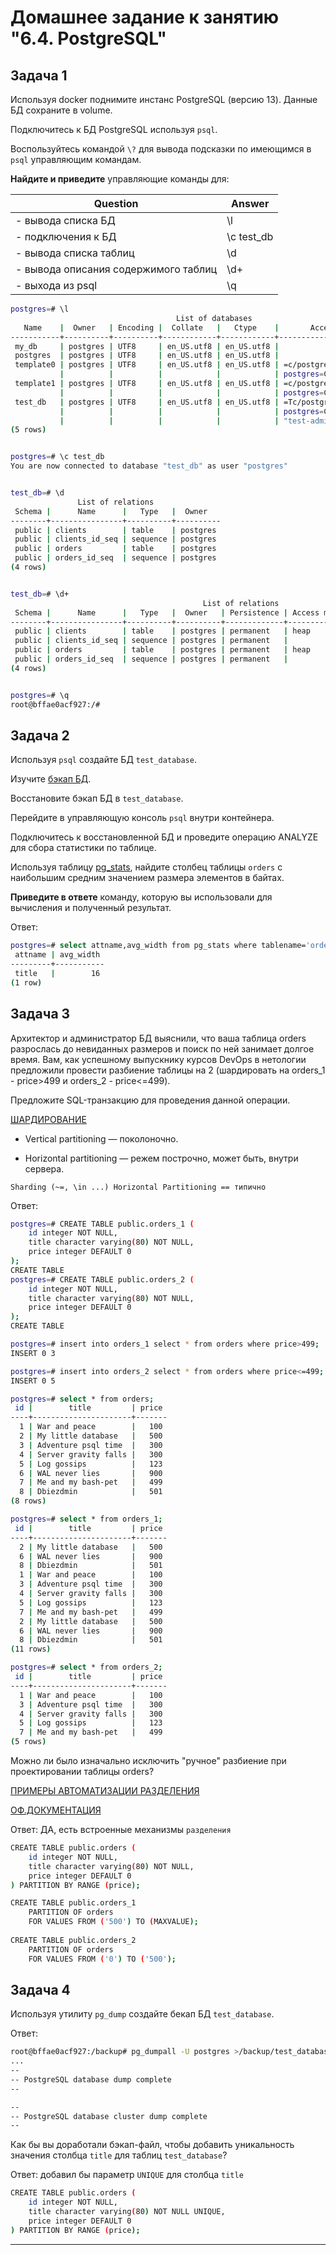 # Домашнее задание к занятию "6.4. PostgreSQL"

## Задача 1

Используя docker поднимите инстанс PostgreSQL (версию 13). Данные БД сохраните в volume.

Подключитесь к БД PostgreSQL используя `psql`.

Воспользуйтесь командой `\?` для вывода подсказки по имеющимся в `psql` управляющим командам.

**Найдите и приведите** управляющие команды для:

|  Question | Answer  |  
|---|---|
|- вывода списка БД   |  \l |  
|- подключения к БД   | \c test_db  |  
|- вывода списка таблиц   | \d  |  
|- вывода описания содержимого таблиц   | \d+  |
|- выхода из psql   | \q  |

```bash
postgres=# \l
                                     List of databases
   Name    |  Owner   | Encoding |  Collate   |   Ctype    |       Access privileges
-----------+----------+----------+------------+------------+--------------------------------
 my_db     | postgres | UTF8     | en_US.utf8 | en_US.utf8 |
 postgres  | postgres | UTF8     | en_US.utf8 | en_US.utf8 |
 template0 | postgres | UTF8     | en_US.utf8 | en_US.utf8 | =c/postgres                   +
           |          |          |            |            | postgres=CTc/postgres
 template1 | postgres | UTF8     | en_US.utf8 | en_US.utf8 | =c/postgres                   +
           |          |          |            |            | postgres=CTc/postgres
 test_db   | postgres | UTF8     | en_US.utf8 | en_US.utf8 | =Tc/postgres                  +
           |          |          |            |            | postgres=CTc/postgres         +
           |          |          |            |            | "test-admin-user"=CTc/postgres
(5 rows)


postgres=# \c test_db
You are now connected to database "test_db" as user "postgres"


test_db=# \d
               List of relations
 Schema |      Name      |   Type   |  Owner
--------+----------------+----------+----------
 public | clients        | table    | postgres
 public | clients_id_seq | sequence | postgres
 public | orders         | table    | postgres
 public | orders_id_seq  | sequence | postgres
(4 rows)


test_db=# \d+
                                           List of relations
 Schema |      Name      |   Type   |  Owner   | Persistence | Access method |    Size    | Description
--------+----------------+----------+----------+-------------+---------------+------------+-------------
 public | clients        | table    | postgres | permanent   | heap          | 16 kB      |
 public | clients_id_seq | sequence | postgres | permanent   |               | 8192 bytes |
 public | orders         | table    | postgres | permanent   | heap          | 16 kB      |
 public | orders_id_seq  | sequence | postgres | permanent   |               | 8192 bytes |
(4 rows)


postgres=# \q
root@bffae0acf927:/#
```

## Задача 2

Используя `psql` создайте БД `test_database`.

Изучите [бэкап БД](https://github.com/netology-code/virt-homeworks/tree/master/06-db-04-postgresql/test_data).

Восстановите бэкап БД в `test_database`.

Перейдите в управляющую консоль `psql` внутри контейнера.

Подключитесь к восстановленной БД и проведите операцию ANALYZE для сбора статистики по таблице.

Используя таблицу [pg_stats](https://postgrespro.ru/docs/postgresql/12/view-pg-stats), найдите столбец таблицы `orders` 
с наибольшим средним значением размера элементов в байтах.

**Приведите в ответе** команду, которую вы использовали для вычисления и полученный результат.

Ответ:
```bash 
postgres=# select attname,avg_width from pg_stats where tablename='orders' and avg_width=(select MAX(avg_width) from pg_stats where tablename='orders');
 attname | avg_width
---------+-----------
 title   |        16
(1 row)
```

## Задача 3

Архитектор и администратор БД выяснили, что ваша таблица orders разрослась до невиданных размеров и
поиск по ней занимает долгое время. Вам, как успешному выпускнику курсов DevOps в нетологии предложили
провести разбиение таблицы на 2 (шардировать на orders_1 - price>499 и orders_2 - price<=499).

Предложите SQL-транзакцию для проведения данной операции.

[ШАРДИРОВАНИЕ](https://habr.com/ru/company/oleg-bunin/blog/433370/)

- Vertical partitioning — поколоночно. 

- Horizontal partitioning — режем построчно, может быть, внутри сервера.

`Sharding (~=, \in ...) Horizontal Partitioning == типично`

Ответ:
```bash 
postgres=# CREATE TABLE public.orders_1 (
    id integer NOT NULL,
    title character varying(80) NOT NULL,
    price integer DEFAULT 0
);
CREATE TABLE
postgres=# CREATE TABLE public.orders_2 (
    id integer NOT NULL,
    title character varying(80) NOT NULL,
    price integer DEFAULT 0
);
CREATE TABLE

postgres=# insert into orders_1 select * from orders where price>499;
INSERT 0 3

postgres=# insert into orders_2 select * from orders where price<=499;
INSERT 0 5

postgres=# select * from orders;
 id |        title         | price
----+----------------------+-------
  1 | War and peace        |   100
  2 | My little database   |   500
  3 | Adventure psql time  |   300
  4 | Server gravity falls |   300
  5 | Log gossips          |   123
  6 | WAL never lies       |   900
  7 | Me and my bash-pet   |   499
  8 | Dbiezdmin            |   501
(8 rows)

postgres=# select * from orders_1;
 id |        title         | price
----+----------------------+-------
  2 | My little database   |   500
  6 | WAL never lies       |   900
  8 | Dbiezdmin            |   501
  1 | War and peace        |   100
  3 | Adventure psql time  |   300
  4 | Server gravity falls |   300
  5 | Log gossips          |   123
  7 | Me and my bash-pet   |   499
  2 | My little database   |   500
  6 | WAL never lies       |   900
  8 | Dbiezdmin            |   501
(11 rows)

postgres=# select * from orders_2;
 id |        title         | price
----+----------------------+-------
  1 | War and peace        |   100
  3 | Adventure psql time  |   300
  4 | Server gravity falls |   300
  5 | Log gossips          |   123
  7 | Me and my bash-pet   |   499
(5 rows)
```

Можно ли было изначально исключить "ручное" разбиение при проектировании таблицы orders?

[ПРИМЕРЫ АВТОМАТИЗАЦИИ РАЗДЕЛЕНИЯ](https://pgdash.io/blog/postgres-11-sharding.html)

[ОФ.ДОКУМЕНТАЦИЯ](https://postgrespro.ru/docs/postgresql/10/ddl-partitioning)

Ответ: ДА, есть встроенные механизмы `разделения`
```bash 
CREATE TABLE public.orders (
    id integer NOT NULL,
    title character varying(80) NOT NULL,
    price integer DEFAULT 0
) PARTITION BY RANGE (price);

CREATE TABLE public.orders_1 
    PARTITION OF orders
    FOR VALUES FROM ('500') TO (MAXVALUE);
    
CREATE TABLE public.orders_2 
    PARTITION OF orders
    FOR VALUES FROM ('0') TO ('500');
```

## Задача 4

Используя утилиту `pg_dump` создайте бекап БД `test_database`.

Ответ:

```BASH
root@bffae0acf927:/backup# pg_dumpall -U postgres >/backup/test_database.dump
...
--
-- PostgreSQL database dump complete
--

--
-- PostgreSQL database cluster dump complete
--
```

Как бы вы доработали бэкап-файл, чтобы добавить уникальность значения столбца `title` для таблиц `test_database`?

Ответ: добавил бы параметр `UNIQUE` для столбца `title`

```bash
CREATE TABLE public.orders (
    id integer NOT NULL,
    title character varying(80) NOT NULL UNIQUE,
    price integer DEFAULT 0
) PARTITION BY RANGE (price);
```
---

